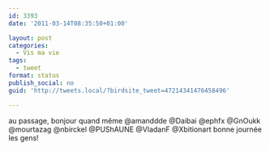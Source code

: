 ```yaml
---
id: 3393
date: '2011-03-14T08:35:50+01:00'

layout: post
categories:
  - Vis ma vie
tags:
  - tweet
format: status
publish_social: no
guid: 'http://tweets.local/?birdsite_tweet=47214341476458496'

---
```


au passage, bonjour quand même @amanddde @Daibai @ephfx @GnOukk @mourtazag @nbirckel @PUShAUNE @VladanF @Xbitionart bonne journée les gens!